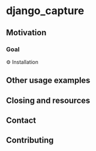 # django_capture
## Motivation

### Goal

⚙️ Installation

## Other usage examples
## Closing and resources 
## Contact
## Contributing
